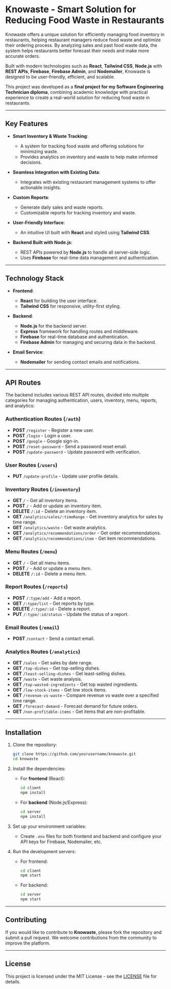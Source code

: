 # Knowaste - Smart Solution for Reducing Food Waste in Restaurants

Knowaste offers a unique solution for efficiently managing food inventory in restaurants, helping restaurant managers reduce food waste and optimize their ordering process. By analyzing sales and past food waste data, the system helps restaurants better forecast their needs and make more accurate orders.

Built with modern technologies such as **React**, **Tailwind CSS**, **Node.js** with **REST APIs**, **Firebase**, **Firebase Admin**, and **Nodemailer**, Knowaste is designed to be user-friendly, efficient, and scalable.

This project was developed as a **final project for my Software Engineering Technician diploma**, combining academic knowledge with practical experience to create a real-world solution for reducing food waste in restaurants.

---

## Key Features

- **Smart Inventory & Waste Tracking**:
    - A system for tracking food waste and offering solutions for minimizing waste.
    - Provides analytics on inventory and waste to help make informed decisions.

- **Seamless Integration with Existing Data**:
    - Integrates with existing restaurant management systems to offer actionable insights.

- **Custom Reports**:
    - Generate daily sales and waste reports.
    - Customizable reports for tracking inventory and waste.

- **User-Friendly Interface**:
    - An intuitive UI built with **React** and styled using **Tailwind CSS**.

- **Backend Built with Node.js**:
    - REST APIs powered by **Node.js** to handle all server-side logic.
    - Uses **Firebase** for real-time data management and authentication.

---

## Technology Stack

- **Frontend**:
    - **React** for building the user interface.
    - **Tailwind CSS** for responsive, utility-first styling.

- **Backend**:
    - **Node.js** for the backend server.
    - **Express** framework for handling routes and middleware.
    - **Firebase** for real-time database and authentication.
    - **Firebase Admin** for managing and securing data in the backend.

- **Email Service**:
    - **Nodemailer** for sending contact emails and notifications.

---

## API Routes

The backend includes various REST API routes, divided into multiple categories for managing authentication, users, inventory, menu, reports, and analytics:

### Authentication Routes (`/auth`)
- **POST** `/register` - Register a new user.
- **POST** `/login` - Login a user.
- **POST** `/google` - Google sign-in.
- **POST** `/reset-password` - Send a password reset email.
- **POST** `/update-password` - Update password with verification.

### User Routes (`/users`)
- **PUT** `/update-profile` - Update user profile details.

### Inventory Routes (`/inventory`)
- **GET** `/` - Get all inventory items.
- **POST** `/` - Add or update an inventory item.
- **DELETE** `/:id` - Delete an inventory item.
- **GET** `/analytics/sales/:timeRange` - Get inventory analytics for sales by time range.
- **GET** `/analytics/waste` - Get waste analytics.
- **GET** `/analytics/recommendations/order` - Get order recommendations.
- **GET** `/analytics/recommendations/item` - Get item recommendations.

### Menu Routes (`/menu`)
- **GET** `/` - Get all menu items.
- **POST** `/` - Add or update a menu item.
- **DELETE** `/:id` - Delete a menu item.

### Report Routes (`/reports`)
- **POST** `/:type/add` - Add a report.
- **GET** `/:type/list` - Get reports by type.
- **DELETE** `/:type/:id` - Delete a report.
- **PUT** `/:type/:id/status` - Update the status of a report.

### Email Routes (`/email`)
- **POST** `/contact` - Send a contact email.

### Analytics Routes (`/analytics`)
- **GET** `/sales` - Get sales by date range.
- **GET** `/top-dishes` - Get top-selling dishes.
- **GET** `/least-selling-dishes` - Get least-selling dishes.
- **GET** `/waste` - Get waste analysis.
- **GET** `/top-wasted-ingredients` - Get top wasted ingredients.
- **GET** `/low-stock-items` - Get low stock items.
- **GET** `/revenue-vs-waste` - Compare revenue vs waste over a specified time range.
- **GET** `/forecast-demand` - Forecast demand for future orders.
- **GET** `/non-profitable-items` - Get items that are non-profitable.

---

## Installation

1. Clone the repository:

    ```bash
    git clone https://github.com/yourusername/knowaste.git
    cd knowaste
    ```

2. Install the dependencies:

    - For **frontend** (React):
      ```bash
      cd client
      npm install
      ```

    - For **backend** (Node.js/Express):
      ```bash
      cd server
      npm install
      ```

3. Set up your environment variables:
    - Create `.env` files for both frontend and backend and configure your API keys for Firebase, Nodemailer, etc.

4. Run the development servers:

    - For frontend:
      ```bash
      cd client
      npm start
      ```

    - For backend:
      ```bash
      cd server
      npm start
      ```

---

## Contributing

If you would like to contribute to **Knowaste**, please fork the repository and submit a pull request. We welcome contributions from the community to improve the platform.

---

## License

This project is licensed under the MIT License - see the [LICENSE](LICENSE) file for details.
